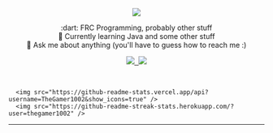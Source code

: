 <p align="center">
  <img src="https://capsule-render.vercel.app/api?type=waving&color=auto&height=250&section=header&text=gaming&fontSize=50&animation=fadeIn&fontAlignY=33&desc=@TheGamer1002&descAlignY=45&descAlign=60"></img>
 
  <p align="center">
    :dart: FRC Programming, probably other stuff<br/>
    🌱 Currently learning Java and some other stuff<br/>
    💬 Ask me about anything (you'll have to guess how to reach me :)<br/>
  </p>


  <p align="center"><kbd>
    <a href="https://gitlab.com/thegamer1002">
      <img src="https://img.shields.io/badge/-GitLab-FCA121?style=flat&logo=gitlab&link=https://gitlab.com/thegamer1002&label=gitlab bad" />
    </a>
    <a href="https://hits.seeyoufarm.com">
      <img src="https://hits.seeyoufarm.com/api/count/incr/badge.svg?url=https%3A%2F%2Fgithub.com%2Fthegamer1002&count_bg=%2379C83D&title_bg=%23555555&icon=&icon_color=%23E7E7E7&title=hits+%28since+June+2021%29&edge_flat=false" />
    </a></kbd>
  </p>

  <br/>

  <p align="center">

      <img src="https://github-readme-stats.vercel.app/api?username=TheGamer1002&show_icons=true" />
      <img src="https://github-readme-streak-stats.herokuapp.com/?user=thegamer1002" />

  </p>
  
  <hr/>
 <!--
  <p align="center">
    <b>Looking for a cheap and reliable VPS or web hosting service?</b>
  <p/>
  <p align="center">
    Get 20 EUR free credit at Hetzner by signing up using my referral link: https://hetzner.cloud/?ref=UxQ1cNJNyo1Q
  <p/>
-->
</p>
